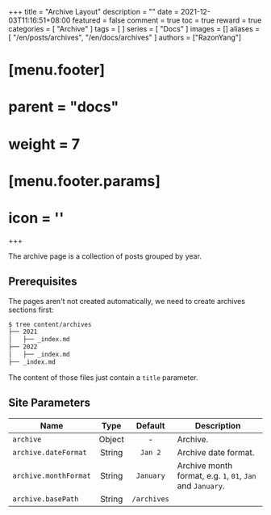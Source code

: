 +++
title = "Archive Layout"
description = ""
date = 2021-12-03T11:16:51+08:00
featured = false
comment = true
toc = true
reward = true
categories = [
  "Archive"
]
tags = [
]
series = [
  "Docs"
]
images = []
aliases = [
  "/en/posts/archives",
  "/en/docs/archives"
]
authors = ["RazonYang"]
# [menu.footer]
#   parent = "docs"
#   weight = 7
#   [menu.footer.params]
#     icon = '<i class="fas fa-fw fa-file-archive"></i>'
+++

The archive page is a collection of posts grouped by year.

<!--more-->

## Prerequisites

The pages aren't not created automatically, we need to create archives sections first:

```bash
$ tree content/archives
├── 2021
│   ├── _index.md
├── 2022
│   ├── _index.md
├── _index.md
```

The content of those files just contain a `title` parameter.

## Site Parameters

| Name | Type | Default | Description
|---|:-:|:-:|---
| `archive` | Object | - | Archive.
| `archive.dateFormat` | String | `Jan 2` | Archive date format.
| `archive.monthFormat` | String | `January` | Archive month format, e.g. `1`, `01`, `Jan` and `January`.
| `archive.basePath` | String | `/archives` |
